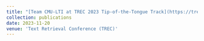 ```yaml
---
title: "[Team CMU-LTI at TREC 2023 Tip-of-the-Tongue Track](https://trec.nist.gov/pubs/trec32/index.html)"
collection: publications
date: 2023-11-20
venue: 'Text Retrieval Conference (TREC)'
---
```

